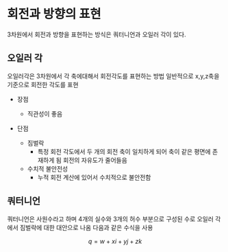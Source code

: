 # 회전과 방향의 표현
3차원에서 회전과 방향을 표현하는 방식은 쿼터니언과 오일러 각이 있다.

## 오일러 각
오일러각은 3차원에서 각 축에대해서 회전각도를 표현하는 방법
일반적으로 x,y,z축을 기준으로 회전한 각도를 표현

- 장점
    - 직관성이 좋음

- 단점
    - 짐벌락
        - 특정 회전 각도에서 두 개의 회전 축이 일치하게 되어 축이 같은 평면에 존재하게 됨 회전의 자유도가 줄어들음
    - 수치적 불안전성
        - 누적 회전 계산에 있어서 수치적으로 불안전함

## 쿼터니언
쿼터니언은 사원수라고 하며 4개의 실수와 3개의 허수 부분으로 구성된 수로 오일러 각에서 짐벌락에 대한 대안으로 나옴 다음과 같은 수식을 사용

$$
q = w + xi + yj + zk
$$

